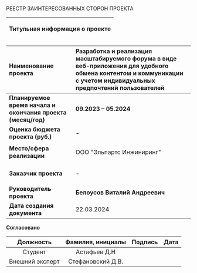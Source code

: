 
РЕЕСТР ЗАИНТЕРЕСОВАННЫХ СТОРОН ПРОЕКТА

|<p>**Титульная информация о проекте**</p><p></p>|
| :-: |

|**Наименование проекта**|**Разработка и реализация масштабируемого форума в виде веб-приложения для удобного обмена контентом и коммуникации с учетом индивидуальных предпочтений пользователей**|
| :- | :- |
|**Планируемое время начала и окончания проекта (месяц/год)**|**09.2023 – 05.2024**|
|**Оценка бюджета проекта (руб.)**|**-**|
|**Место/сфера реализации**|<p>ООО "Эльпартс Инжиниринг"</p>|
|**Заказчик проекта**|<p>-</p>|
|**Руководитель проекта**|**Белоусов Виталий Андреевич**|
|**Дата создания документа**|22.03.2024|


**Согласовано**


|**Должность**|**Фамилия, инициалы**|**Подпись**|**Дата**|
| :-: | :-: | :-: | :-: |
|Студент|Астафьев Д.Н|||
|Внешний эксперт|Стефановский Д.В.|||
